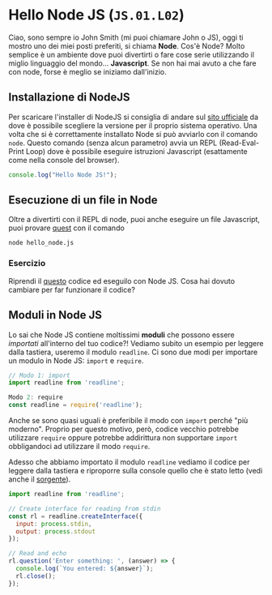 # Hello Node JS (`JS.01.L02`)

Ciao, sono sempre io John Smith (mi puoi chiamare John o JS), oggi ti mostro uno dei miei posti preferiti, si chiama **Node**. Cos'è Node? Molto semplice è un ambiente dove puoi divertirti o fare cose serie utilizzando il miglio linguaggio del mondo... **Javascript**. Se non hai mai avuto a che fare con node, forse è meglio se iniziamo dall'inizio.

## Installazione di NodeJS
Per scaricare l'installer di NodeJS si consiglia di andare sul [sito ufficiale][1] da dove è possibile scegliere la versione per il proprio sistema operativo. Una volta che si è correttamente installato Node si può avviarlo con il comando `node`. Questo comando (senza alcun parametro) avvia un REPL (Read-Eval-Print Loop) dove è possibile eseguire istruzioni Javascript (esattamente come nella console del browser).

```js
console.log("Hello Node JS!");
```

## Esecuzione di un file in Node
Oltre a divertirti con il REPL di node, puoi anche eseguire un file Javascript, puoi provare [quest](./src/hello_node.js) con il comando

```console
node hello_node.js
```

### Esercizio
Riprendi il [questo](../JS.01.L01_HelloJS/src/hello_js.js) codice ed eseguilo con Node JS. Cosa hai dovuto cambiare per far funzionare il codice?

## Moduli in Node JS
Lo sai che Node JS contiene moltissimi **moduli** che possono essere *importati* all'interno del tuo codice?! Vediamo subito un esempio per leggere dalla tastiera, useremo il modulo `readline`. Ci sono due modi per importare un modulo in Node JS: `import` e `require`.

```js
// Modo 1: import
import readline from 'readline';
```

```js
Modo 2: require
const readline = require('readline');
```

Anche se sono quasi uguali è preferibile il modo con `import` perché "più moderno". Proprio per questo motivo, però, codice vecchio potrebbe utilizzare `require` oppure potrebbe addirittura non supportare `import` obbligandoci ad utilizzare il modo `require`.

Adesso che abbiamo importato il modulo `readline` vediamo il codice per leggere dalla tastiera e riproporre sulla console quello che è stato letto (vedi anche il [sorgente](./src/input.js)).

```js
import readline from 'readline';

// Create interface for reading from stdin
const rl = readline.createInterface({
  input: process.stdin,
  output: process.stdout
});

// Read and echo
rl.question('Enter something: ', (answer) => {
  console.log(`You entered: ${answer}`);
  rl.close();
});
```


[1]: [https://nodejs.org/]